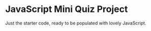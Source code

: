 # JavaScript Mini Quiz Project

Just the starter code, ready to be populated with lovely JavaScript.